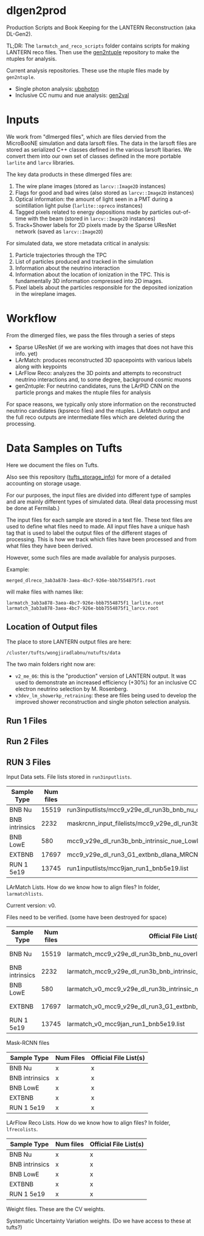 # dlgen2prod

Production Scripts and Book Keeping for the LANTERN Reconstruction (aka DL-Gen2).

TL;DR: The `larmatch_and_reco_scripts` folder contains scripts for making LANTERN reco files.
Then use the [gen2ntuple](https://github.com/NuTufts/gen2ntuple) repository to make the ntuples for analysis.

Current analysis repositories. These use the ntuple files made by `gen2ntuple`.

* Single photon analysis: [ubphoton](https://github.com/NuTufts/ubphoton)
* Inclusive CC numu and nue analysis: [gen2val](https://github.com/mmrosenberg/gen2val)

# Inputs

We work from "dlmerged files", which are files dervied from the MicroBooNE simulation and data larsoft files.
The data in the larsoft files are stored as serialized C++ classes defined in the various larsoft libaries.
We convert them into our own set of classes defined in the more portable `larlite` and `larcv` libraries.

The key data products in these dlmerged files are:

1. The wire plane images (stored as `larcv::Image2D` instances)
2. Flags for good and bad wires (also stored as `larcv::Image2D` instances)
3. Optical information: the amount of light seen in a PMT during a scintillation light pulse (`larlite::opreco` instances)
4. Tagged pixels related to energy depositions made by particles out-of-time with the beam (stored in `larcv::Image2D` instances)
5. Track+Shower labels for 2D pixels made by the Sparse UResNet network (saved as `larcv::Image2D`)

For simulated data, we store metadata critical in analysis:

1. Particle trajectories through the TPC
2. List of particles produced and tracked in the simulation
3. Information about the neutrino interaction
4. Information about the location of ionization in the TPC. This is fundamentally 3D information compressed into 2D images.
5. Pixel labels about the particles responsible for the deposited ionization in the wireplane images.

# Workflow

From the dlmerged files, we pass the files through a series of steps

* Sparse UResNet (if we are working with images that does not have this info. yet)
* LArMatch: produces reconstructed 3D spacepoints with various labels along with keypoints
* LArFlow Reco: analyzes the 3D points and attempts to reconstruct neutrino interactions and, to some degree, background cosmic muons
* gen2ntuple: For neutrino candidates, runs the LArPID CNN on the particle prongs and makes the ntuple files for analysis

For space reasons, we typically only store information on the reconstructed neutrino candidates (kpsreco files) and
the ntuples.
LArMatch output and the full reco outputs are intermediate files which are deleted during the processing.

# Data Samples on Tufts

Here we document the files on Tufts.

Also see this repository ([tufts_storage_info](https://github.com/NuTufts/tufts_storage_info)) for more of a detailed accounting on storage usage.

For our purposes, the input files are divided into different type of samples and are mainly different types of simulated data.
(Real data processing must be done at Fermilab.)

The input files for each sample are stored in a text file. These text files are used to define what files need to made.
All input files have a unique hash tag that is used to label the output files of the different stages of processing.
This is how we track which files have been processed and from what files they have been derived.

However, some such files are made available for analysis purposes.

Example:

```
merged_dlreco_3ab3a878-3aea-4bc7-926e-bbb7554875f1.root
```

will make files with names like:

```
larmatch_3ab3a878-3aea-4bc7-926e-bbb7554875f1_larlite.root
larmatch_3ab3a878-3aea-4bc7-926e-bbb7554875f1_larcv.root
```

## Location of Output files

The place to store LANTERN output files are here:

`/cluster/tufts/wongjiradlabnu/nutufts/data`

The two main folders right now are:

* `v2_me_06`: this is the "production" version of LANTERN output. It was used to demonstrate an increased efficiency (+30%) for an inclusive CC electron neutrino selection by M. Rosenberg.
* `v3dev_lm_showerkp_retraining`: these are files being used to develop the improved shower reconstruction and single photon selection analysis.

## Run 1 Files

## Run 2 Files

## RUN 3 Files

Input Data sets. File lists stored in `run3inputlists`.

| Sample Type    | Num files | Official File List(s) |
| -----------    | --------- | --------------------- |
| BNB Nu         | 15519     | run3inputlists/mcc9_v29e_dl_run3b_bnb_nu_overlay_nocrtremerge.list |
| BNB intrinsics | 2232      | maskrcnn_input_filelists/mcc9_v29e_dl_run3b_bnb_intrinsic_nue_overlay_nocrtremerge_MRCNN_INPUTS_LIST.txt |
| BNB LowE       | 580       | mcc9_v29e_dl_run3b_bnb_intrinsic_nue_LowE_forlarmatch.list  |
| EXTBNB         | 17697     | mcc9_v29e_dl_run3_G1_extbnb_dlana_MRCNN_INPUTS_LIST.txt |
| RUN 1 5e19     | 13745     | run1inputlists/mcc9jan_run1_bnb5e19.list |

LArMatch Lists. How do we know how to align files? In folder, `larmatchlists`.

Current version: v0.

Files need to be verified. (some have been destroyed for space)

| Sample Type    | Num files | Official File List(s) | Size |
| -----------    | --------- | --------------------- | ---- |
| BNB Nu         | 15519     | larmatch_mcc9_v29e_dl_run3b_bnb_nu_overlay_nocrtremerge.list | 2.4 TB  |
| BNB intrinsics | 2232 | larmatch_mcc9_v29e_dl_run3b_bnb_intrinsic_nue_overlay_nocrtremerge.list | 323 GB |
| BNB LowE       | 580 | larmatch_v0_mcc9_v29e_dl_run3b_intrinsic_nue_LowE.list | 110 GB |
| EXTBNB         | 17697 | larmatch_v0_mcc9_v29e_dl_run3_G1_extbnb_dlana.list | 869 GB |
| RUN 1 5e19     | 13745 | larmatch_v0_mcc9jan_run1_bnb5e19.list | 698 GB |

Mask-RCNN files

| Sample Type | Num Files | Official File List(s) |
| ----------- | --------- | ----------- |
| BNB Nu      |   x       | x            |
| BNB intrinsics | x | x |
| BNB LowE | x | x |
| EXTBNB | x | x |
| RUN 1 5e19 | x | x |

LArFlow Reco Lists. How do we know how to align files? In folder, `lfrecolists`.

| Sample Type    | Num files | Official File List(s) |
| -----------    | --------- | ----------- |
| BNB Nu         |   x       | x           |
| BNB intrinsics | x | x |
| BNB LowE       | x | x | 
| EXTBNB         | x | x |
| RUN 1 5e19     | x | x |

Weight files. These are the CV weights.

Systematic Uncertainty Variation weights. (Do we have access to these at tufts?)
